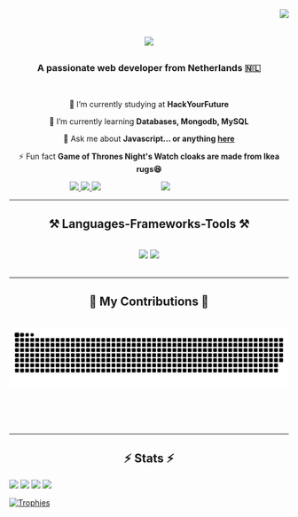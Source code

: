 <img align="right" src="https://visitor-badge.laobi.icu/badge?page_id=burhan1997.burhan1997" />

<h1 align="center">
    <img src="https://readme-typing-svg.herokuapp.com/?font=Righteous&size=35&center=true&vCenter=true&width=500&height=70&duration=4000&lines=Hi+There!+👋;+I'm+Burhan+Elaldi!;" />
</h1>

<h3 align="center">A passionate web developer from Netherlands 🇳🇱</h3>

<br/>


<div align="center">
 
 🔭 I’m currently studying at **HackYourFuture**
 
 🌱 I’m currently learning **Databases, Mongodb, MySQL**

💬 Ask me about **Javascript... or anything [here](https://github.com/burhan1997)**

⚡ Fun fact **Game of Thrones Night's Watch cloaks are made from Ikea rugs😆**

<img align='right' src="https://media.giphy.com/media/M9gbBd9nbDrOTu1Mqx/giphy.gif" width="230">

 </div>
 
<div align="center"> 
  <a href="mailto:burhanelaldi97@gmail.com">
    <img src="https://img.shields.io/badge/Gmail-333333?style=for-the-badge&logo=gmail&logoColor=red" />
  </a>
  <a href="https://www.linkedin.com/in/burhanelaldi/" target="_blank">
    <img src="https://img.shields.io/badge/LinkedIn-0077B5?style=for-the-badge&logo=linkedin&logoColor=white" target="_blank" />
  </a>
  <a href="https://github.com/burhan1997" target="_blank">
     <img src="https://img.shields.io/badge/Portfolio-FF5722?style=for-the-badge&logo=todoist&logoColor=white" target="_blank" /> <!-- sqlite, safari, google-chrome are other good icon options -->
  </a>
</div>

 <hr/>
 
<h2 align="center">⚒️ Languages-Frameworks-Tools ⚒️</h2>
<br/>
<div align="center">
    <img src="https://skillicons.dev/icons?i=react,html,css,vscode,github,git" />
    <img src="https://skillicons.dev/icons?i=nodejs,javascript,mysql" /><br>
</div>

<br/>
<hr/>

<div align="center">
  <h2>🐍 My Contributions 🐍</h2>
  <br>
     <img alt="snake eating my contributions" src="https://raw.githubusercontent.com/burhan1997/burhan1997/output/github-contribution-grid-snake.svg" />
    
  
  <br/><br/><br/>
</div>

<hr/>

<h2 align="center">⚡ Stats ⚡</h2>
<div>
  <img width="440px" src="https://github-readme-stats.vercel.app/api?username=burhan1997&show_icons=true&theme=onedark">
  <img width="385px" src="https://github-readme-stats.anuraghazra1.vercel.app/api/top-langs/?username=burhan1997&layout=compact&theme=onedark" />
  <img width="440px" src="https://github-readme-activity-graph.vercel.app/graph?username=burhan1997&theme=github">
  <img width="385px" src="https://github-readme-streak-stats.herokuapp.com/?user=burhan1997&theme=onedark" />
</div>

[![Trophies](https://github-profile-trophy.vercel.app/?username=burhan1997&theme=onedark)](https://github.com/ryo-ma/github-profile-trophy)

